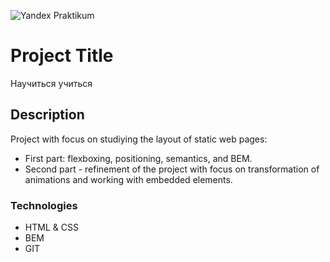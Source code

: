 ![Yandex Praktikum](https://sun9-79.userapi.com/impf/xZpU-hlLA2D9nJyOgzdpzuYkhtS0DXo1UrQnXg/ROQJjyeeUl0.jpg?size=968x480&quality=96&sign=5f1a5cbb8e049e2e27352abc9539b518&type=share)

# Project Title

Научиться учиться

## Description

Project with focus on studiying the layout of static web pages:

* First part: flexboxing, positioning, semantics, and BEM.
* Second part - refinement of the project with focus on transformation of animations and working with embedded elements.

### Technologies

* HTML & CSS
* BEM
* GIT
